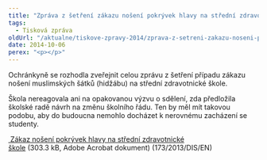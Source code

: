 ```yaml
---
title: "Zpráva z šetření zákazu nošení pokrývek hlavy na střední zdravotnické škole"
tags:
  - Tisková zpráva
oldUrl: "/aktualne/tiskove-zpravy-2014/zprava-z-setreni-zakazu-noseni-pokryvek-hlavy-na-stredni-zdravotnicke-skole"
date: 2014-10-06
perex: "<p></p>"
---
```


<!-- imported from the old website -->

<p>Ochránkyně se rozhodla zveřejnit celou zprávu z šetření případu zákazu nošení muslimských šátků (hidžábu) na střední zdravotnické škole.</p><p>Škola nereagovala ani na opakovanou výzvu o sdělení, zda předložila školské radě návrh na změnu školního řádu. Ten by měl mít takovou podobu, aby do budoucna nemohlo docházet k nerovnému zacházení se studenty.</p><p><a title="Otevření do nového okna" href="/uploads-import/DISKRIMINACE/Kauzy/vzdelavani/173-13-DIS-EN.pdf" target="_blank"> Zákaz nošení pokrývek hlavy na střední zdravotnické škole</a> (303.3 kB, Adobe Acrobat dokument) (173/2013/DIS/EN)</p>
